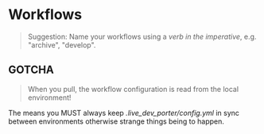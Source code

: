 # Workflows

> Suggestion: Name your workflows using a _verb in the imperative_, e.g. "archive", "develop".

## GOTCHA

> When you pull, the workflow configuration is read from the local environment!

The means you MUST always keep _.live_dev_porter/config.yml_ in sync between environments otherwise strange things being to happen.
